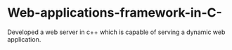 # Web-applications-framework-in-C-
Developed a web server in c++ which is capable of serving a dynamic web application.

